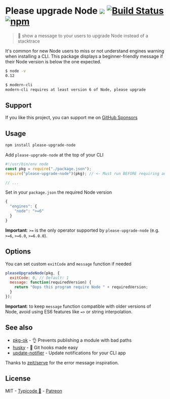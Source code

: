# Please upgrade Node [![](http://img.shields.io/npm/dm/please-upgrade-node.svg?style=flat)](https://www.npmjs.org/package/please-upgrade-node) [![Build Status](https://travis-ci.org/typicode/please-upgrade-node.svg?branch=master)](https://travis-ci.org/typicode/please-upgrade-node) [![npm](https://img.shields.io/npm/v/please-upgrade-node.svg)](https://www.npmjs.com/package/please-upgrade-node)

> :information_desk_person: show a message to your users to upgrade Node instead of a stacktrace

It's common for new Node users to miss or not understand engines warning when installing a CLI. This package displays a beginner-friendly message if their Node version is below the one expected.

```sh
$ node -v
0.12

$ modern-cli
modern-cli requires at least version 6 of Node, please upgrade
```

## Support

If you like this project, you can support me on [GitHub Sponsors](https://github.com/users/typicode/sponsorship)

## Usage

```sh
npm install please-upgrade-node
```

Add `please-upgrade-node` at the top of your CLI

```js
#!/usr/bin/env node
const pkg = require("./package.json");
require("please-upgrade-node")(pkg); // <- Must run BEFORE requiring any other modules

// ...
```

Set in your `package.json` the required Node version

```js
{
  "engines": {
    "node": ">=6"
  }
}
```

**Important**: `>=` is the only operator supported by `please-upgrade-node` (e.g. `>=6`, `>=6.0`, `>=6.0.0`).

## Options

You can set custom `exitCode` and `message` function if needed

```js
pleaseUpgradeNode(pkg, {
  exitCode: 0, // Default: 1
  message: function(requiredVersion) {
    return "Oops this program require Node " + requiredVersion;
  }
});
```

**Important**: to keep `message` function compatible with older versions of Node, avoid using ES6 features like `=>` or string interpolation.

## See also

- [pkg-ok](https://github.com/typicode/pkg-ok) - :ok_hand: Prevents publishing a module with bad paths
- [husky](https://github.com/typicode/husky) - :dog: Git hooks made easy
- [update-notifier](https://github.com/yeoman/update-notifier) - Update notifications for your CLI app

Thanks to [zeit/serve](https://github.com/zeit/serve) for the error message inspiration.

## License

MIT - [Typicode :cactus:](https://github.com/typicode) - [Patreon](https://patreon.com/typicode)
